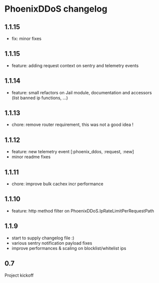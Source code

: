 # PhoenixDDoS changelog

## 1.1.15

- fix: minor fixes

## 1.1.15

- feature: adding request context on sentry and telemetry events

## 1.1.14

- feature: small refactors on Jail module, documentation and accessors (list banned ip functions, ...)

## 1.1.13

- chore: remove router requirement, this was not a good idea !

## 1.1.12

- feature: new telemetry event [:phoenix_ddos, :request, :new]
- minor readme fixes

## 1.1.11

- chore: improve bulk cachex incr performance

## 1.1.10

- feature: http method filter on PhoenixDDoS.IpRateLimitPerRequestPath

## 1.1.9

- start to supply changelog file :)
- various sentry notification payload fixes
- improve performances & scaling on blocklist/whitelist ips

## 0.7

Project kickoff
